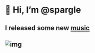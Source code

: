 # 👋 Hi, I’m @spargle
## I released some new [music](https://kirkham.bandcamp.com/album/canyon)
## ![img](https://f4.bcbits.com/img/a1692103987_10.jpg)
